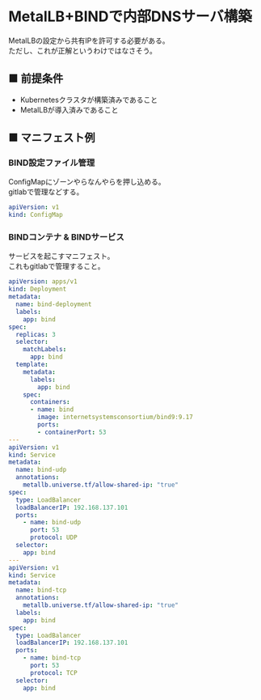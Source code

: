 # MetalLB+BINDで内部DNSサーバ構築
MetalLBの設定から共有IPを許可する必要がある。  
ただし、これが正解というわけではなさそう。
## ■ 前提条件
- Kubernetesクラスタが構築済みであること
- MetalLBが導入済みであること

## ■ マニフェスト例
### BIND設定ファイル管理
ConfigMapにゾーンやらなんやらを押し込める。  
gitlabで管理などする。
```yaml
apiVersion: v1
kind: ConfigMap
```
### BINDコンテナ & BINDサービス
サービスを起こすマニフェスト。  
これもgitlabで管理すること。
```yaml
apiVersion: apps/v1
kind: Deployment
metadata:
  name: bind-deployment
  labels:
    app: bind
spec:
  replicas: 3
  selector:
    matchLabels:
      app: bind
  template:
    metadata:
      labels:
        app: bind
    spec:
      containers:
      - name: bind
        image: internetsystemsconsortium/bind9:9.17
        ports:
        - containerPort: 53
---
apiVersion: v1
kind: Service
metadata:
  name: bind-udp
  annotations:
    metallb.universe.tf/allow-shared-ip: "true"
spec:
  type: LoadBalancer
  loadBalancerIP: 192.168.137.101
  ports:
    - name: bind-udp
      port: 53
      protocol: UDP
  selector:
    app: bind
---
apiVersion: v1
kind: Service
metadata:
  name: bind-tcp
  annotations:
    metallb.universe.tf/allow-shared-ip: "true"
  labels:
    app: bind
spec:
  type: LoadBalancer
  loadBalancerIP: 192.168.137.101
  ports:
    - name: bind-tcp
      port: 53
      protocol: TCP
  selector:
    app: bind
```

